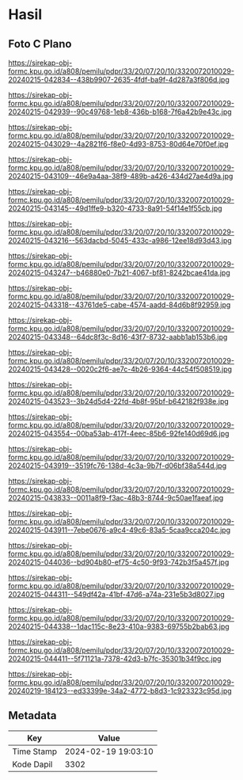 # Hasil

## Foto C Plano

https://sirekap-obj-formc.kpu.go.id/a808/pemilu/pdpr/33/20/07/20/10/3320072010029-20240215-042834--438b9907-2635-4fdf-ba9f-4d287a3f806d.jpg

https://sirekap-obj-formc.kpu.go.id/a808/pemilu/pdpr/33/20/07/20/10/3320072010029-20240215-042939--90c49768-1eb8-436b-b168-7f6a42b9e43c.jpg

https://sirekap-obj-formc.kpu.go.id/a808/pemilu/pdpr/33/20/07/20/10/3320072010029-20240215-043029--4a2821f6-f8e0-4d93-8753-80d64e70f0ef.jpg

https://sirekap-obj-formc.kpu.go.id/a808/pemilu/pdpr/33/20/07/20/10/3320072010029-20240215-043109--46e9a4aa-38f9-489b-a426-434d27ae4d9a.jpg

https://sirekap-obj-formc.kpu.go.id/a808/pemilu/pdpr/33/20/07/20/10/3320072010029-20240215-043145--49d1ffe9-b320-4733-8a91-54f14e1f55cb.jpg

https://sirekap-obj-formc.kpu.go.id/a808/pemilu/pdpr/33/20/07/20/10/3320072010029-20240215-043216--563dacbd-5045-433c-a986-12ee18d93d43.jpg

https://sirekap-obj-formc.kpu.go.id/a808/pemilu/pdpr/33/20/07/20/10/3320072010029-20240215-043247--b46880e0-7b21-4067-bf81-8242bcae41da.jpg

https://sirekap-obj-formc.kpu.go.id/a808/pemilu/pdpr/33/20/07/20/10/3320072010029-20240215-043318--43761de5-cabe-4574-aadd-84d6b8f92959.jpg

https://sirekap-obj-formc.kpu.go.id/a808/pemilu/pdpr/33/20/07/20/10/3320072010029-20240215-043348--64dc8f3c-8d16-43f7-8732-aabb1ab153b6.jpg

https://sirekap-obj-formc.kpu.go.id/a808/pemilu/pdpr/33/20/07/20/10/3320072010029-20240215-043428--0020c2f6-ae7c-4b26-9364-44c54f508519.jpg

https://sirekap-obj-formc.kpu.go.id/a808/pemilu/pdpr/33/20/07/20/10/3320072010029-20240215-043523--3b24d5d4-22fd-4b8f-95bf-b642182f938e.jpg

https://sirekap-obj-formc.kpu.go.id/a808/pemilu/pdpr/33/20/07/20/10/3320072010029-20240215-043554--00ba53ab-417f-4eec-85b6-92fe140d69d6.jpg

https://sirekap-obj-formc.kpu.go.id/a808/pemilu/pdpr/33/20/07/20/10/3320072010029-20240215-043919--3519fc76-138d-4c3a-9b7f-d06bf38a544d.jpg

https://sirekap-obj-formc.kpu.go.id/a808/pemilu/pdpr/33/20/07/20/10/3320072010029-20240215-043833--0011a8f9-f3ac-48b3-8744-9c50ae1faeaf.jpg

https://sirekap-obj-formc.kpu.go.id/a808/pemilu/pdpr/33/20/07/20/10/3320072010029-20240215-043911--7ebe0676-a9c4-49c6-83a5-5caa9cca204c.jpg

https://sirekap-obj-formc.kpu.go.id/a808/pemilu/pdpr/33/20/07/20/10/3320072010029-20240215-044036--bd904b80-ef75-4c50-9f93-742b3f5a457f.jpg

https://sirekap-obj-formc.kpu.go.id/a808/pemilu/pdpr/33/20/07/20/10/3320072010029-20240215-044311--549df42a-41bf-47d6-a74a-231e5b3d8027.jpg

https://sirekap-obj-formc.kpu.go.id/a808/pemilu/pdpr/33/20/07/20/10/3320072010029-20240215-044338--1dac115c-8e23-410a-9383-69755b2bab63.jpg

https://sirekap-obj-formc.kpu.go.id/a808/pemilu/pdpr/33/20/07/20/10/3320072010029-20240215-044411--5f71121a-7378-42d3-b7fc-35301b34f9cc.jpg

https://sirekap-obj-formc.kpu.go.id/a808/pemilu/pdpr/33/20/07/20/10/3320072010029-20240219-184123--ed33399e-34a2-4772-b8d3-1c923323c95d.jpg


## Metadata

| Key        | Value               |
| ---------- | ------------------- |
| Time Stamp | 2024-02-19 19:03:10 |
| Kode Dapil | 3302                |




